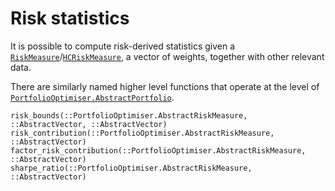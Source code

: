 # Risk statistics

It is possible to compute risk-derived statistics given a [`RiskMeasure`](@ref)/[`HCRiskMeasure`](@ref), a vector of weights, together with other relevant data.

There are similarly named higher level functions that operate at the level of [`PortfolioOptimiser.AbstractPortfolio`](@ref).

```@docs
risk_bounds(::PortfolioOptimiser.AbstractRiskMeasure, ::AbstractVector, ::AbstractVector)
risk_contribution(::PortfolioOptimiser.AbstractRiskMeasure, ::AbstractVector)
factor_risk_contribution(::PortfolioOptimiser.AbstractRiskMeasure, ::AbstractVector)
sharpe_ratio(::PortfolioOptimiser.AbstractRiskMeasure, ::AbstractVector)
```
